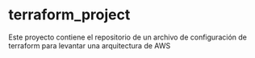 # terraform_project
Este proyecto contiene el repositorio de un archivo de configuración de terraform para levantar una arquitectura de AWS
